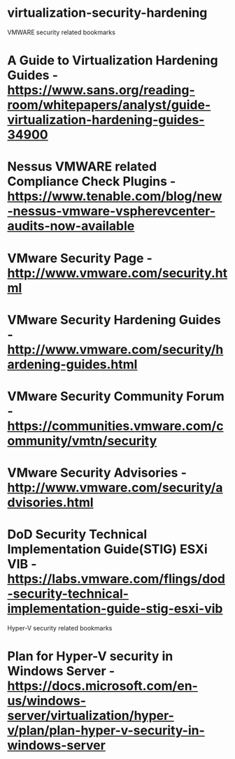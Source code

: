 # virtualization-security-hardening
VMWARE security related bookmarks
# A Guide to Virtualization Hardening Guides  - https://www.sans.org/reading-room/whitepapers/analyst/guide-virtualization-hardening-guides-34900
# Nessus VMWARE related Compliance Check Plugins - https://www.tenable.com/blog/new-nessus-vmware-vspherevcenter-audits-now-available
# VMware Security Page  - http://www.vmware.com/security.html
# VMware Security Hardening Guides  - http://www.vmware.com/security/hardening-guides.html
# VMware Security Community Forum  - https://communities.vmware.com/community/vmtn/security
# VMware Security Advisories  - http://www.vmware.com/security/advisories.html
# DoD Security Technical Implementation Guide(STIG) ESXi VIB  - https://labs.vmware.com/flings/dod-security-technical-implementation-guide-stig-esxi-vib
Hyper-V security related bookmarks
# Plan for Hyper-V security in Windows Server - https://docs.microsoft.com/en-us/windows-server/virtualization/hyper-v/plan/plan-hyper-v-security-in-windows-server
